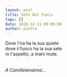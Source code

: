```yaml
---
layout: post
title: Sete Del Fuoco
tags: []
date: 2010-12-11 09:09:00
author: pietro
---
```

Dove l'ira ha la sua quiete<br/>dove il fuoco ha la sua sete<br/>io t'aspetto, a mani mute.<br/><br/><br/><i>A Camillelenanna...</i><br/>
